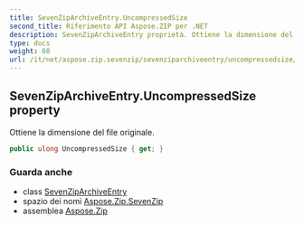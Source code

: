 ```yaml
---
title: SevenZipArchiveEntry.UncompressedSize
second_title: Riferimento API Aspose.ZIP per .NET
description: SevenZipArchiveEntry proprietà. Ottiene la dimensione del file originale.
type: docs
weight: 60
url: /it/net/aspose.zip.sevenzip/sevenziparchiveentry/uncompressedsize/
---
```

## SevenZipArchiveEntry.UncompressedSize property

Ottiene la dimensione del file originale.

```csharp
public ulong UncompressedSize { get; }
```

### Guarda anche

* class [SevenZipArchiveEntry](../)
* spazio dei nomi [Aspose.Zip.SevenZip](../../sevenziparchiveentry/)
* assemblea [Aspose.Zip](../../../)


